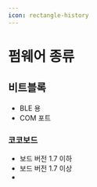 ```yaml
---
icon: rectangle-history
---
```


# 펌웨어 종류

## 비트블록&#x20;

* BLE 용
* COM 포트&#x20;

### 코코보드

* 보드 버전 1.7 이하&#x20;
* 보드 버전 1.7 이상&#x20;
*
